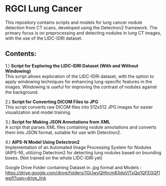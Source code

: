 # RGCI Lung Cancer
This repository contains scripts and models for lung cancer nodule detection from CT scans, developed using the Detectron2 framework. The primary focus is on preprocessing and detecting nodules in lung CT images, with the use of the LIDC-IDRI dataset.

## Contents:
1.) **Script for Exploring the LIDC-IDRI Dataset (With and Without Windowing)**<br />
This script allows exploration of the LIDC-IDRI dataset, with the option to apply windowing techniques for enhancing lung-specific features in the images. Windowing is useful for improving the contrast of nodules against the background.

2.) **Script for Converting DICOM Files to JPG**<br />
This script converts raw DICOM files into 512x512 JPG images for easier visualization and model training.

3.) **Script for Making JSON Annotations from XML**<br />
A script that parses XML files containing nodule annotations and converts them into JSON format, suitable for use with Detectron2.

4.) **AIPS-N Model Using Detectron2**<br />
Implementation of an Automated Image Processing System for Nodules (AIPS-N), utilizing Detectron2 for detecting lung nodules based on bounding boxes. (Not trained on the whole LIDC-IDRI yet)

Google Drive Folder containing Dataset in .jpg format and Models : https://drive.google.com/drive/folders/1GUwyQHlrcm83dpVlTxQq1QFEGQf1wpfI?usp=drive_link


